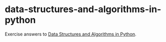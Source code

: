 # data-structures-and-algorithms-in-python

Exercise answers to [Data Structures and Algorithms in Python](https://www.amazon.co.jp/Structures-Algorithms-Python-Michael-Goodrich/dp/1118290275).
